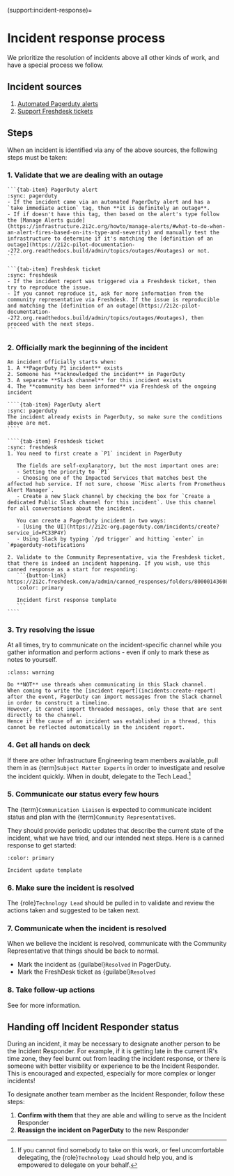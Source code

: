(support:incident-response)=
# Incident response process

We prioritize the resolution of incidents above all other kinds of work, and have a special process we follow.

## Incident sources

1. [Automated Pagerduty alerts](https://infrastructure.2i2c.org/topic/monitoring-alerting/alerting)
2. [Support Freshdesk tickets](support:index)

## Steps
When an incident is identified via any of the above sources, the following steps must be taken:

### 1. Validate that we are dealing with an outage
   ````{tab-set}
   ```{tab-item} PagerDuty alert
   :sync: pagerduty
   - If the incident came via an automated PagerDuty alert and has a `take immediate action` tag, then **it is definitely an outage**.
   - If if doesn't have this tag, then based on the alert's type follow the [Manage Alerts guide](https://infrastructure.2i2c.org/howto/manage-alerts/#what-to-do-when-an-alert-fires-based-on-its-type-and-severity) and manually test the infrastructure to determine if it's matching the [definition of an outage](https://2i2c-pilot-documentation--272.org.readthedocs.build/admin/topics/outages/#outages) or not.
   ```

   ```{tab-item} Freshdesk ticket
   :sync: freshdesk
   - If the incident report was triggered via a Freshdesk ticket, then try to reproduce the issue.
   - If you cannot reproduce it, ask for more information from the community representative via Freshdesk. If the issue is reproducible and matching the [definition of an outage](https://2i2c-pilot-documentation--272.org.readthedocs.build/admin/topics/outages/#outages), then proceed with the next steps.
   ```
   ````

### 2. Officially mark the beginning of the incident
   ```{important}
   An incident officially starts when:
   1. A **PagerDuty P1 incident** exists
   2. Someone has **acknowledged the incident** in PagerDuty
   3. A separate **Slack channel** for this incident exists
   4. The **community has been informed** via Freshdesk of the ongoing incident
   ```

   `````{tab-set}
   ````{tab-item} PagerDuty alert
   :sync: pagerduty
   The incident already exists in PagerDuty, so make sure the conditions above are met.
   ````

   ````{tab-item} Freshdesk ticket
   :sync: freshdesk
   1. You need to first create a `P1` incident in PagerDuty

      The fields are self-explanatory, but the most important ones are:
      - Setting the priority to `P1`
      - Choosing one of the Impacted Services that matches best the affected hub service. If not sure, choose `Misc alerts from Prometheus Alert Manager`.
      - Create a new Slack channel by checking the box for `Create a dedicated Public Slack channel for this incident`. Use this channel for all conversations about the incident.

      You can create a PagerDuty incident in two ways:
      - [Using the UI](https://2i2c-org.pagerduty.com/incidents/create?service_id=PC33P4Y)
      - Using Slack by typing `/pd trigger` and hitting `enter` in `#pagerduty-notifications`

   2. Validate to the Community Representative, via the Freshdesk ticket, that there is indeed an incident happening. If you wish, use this canned response as a start for responding:
      ```{button-link} https://2i2c.freshdesk.com/a/admin/canned_responses/folders/80000143608/responses/80000247490/edit
      :color: primary

      Incident first response template
      ```
   ````
   `````

### 3. Try resolving the issue
   At all times, try to communicate on the incident-specific channel while you gather information and perform actions - even if only to mark these as notes to yourself.

   ```{admonition} Do not use threaded Slack messages
   :class: warning

   Do **NOT** use threads when communicating in this Slack channel.
   When coming to write the [incident report](incidents:create-report) after the event, PagerDuty can import messages from the Slack channel in order to construct a timeline.
   However, it cannot import threaded messages, only those that are sent directly to the channel.
   Hence if the cause of an incident was established in a thread, this cannot be reflected automatically in the incident report.
   ```

### 4. Get all hands on deck
   If there are other Infrastructure Engineering team members available, pull them in as {term}`Subject Matter Experts` in order to investigate and resolve the incident quickly. When in doubt, delegate to the Tech Lead.[^note-on-delegation]

### 5. Communicate our status every few hours
   The {term}`Communication Liaison` is expected to communicate incident status and plan with the {term}`Community Representative`s.

   They should provide periodic updates that describe the current state of the incident, what we have tried, and our intended next steps. Here is a canned response to get started:

   ```{button-link} https://2i2c.freshdesk.com/a/admin/canned_responses/folders/80000143608/responses/80000247492/edit
   :color: primary

   Incident update template
   ```
### 6. Make sure the incident is resolved
   The {role}`Technology Lead` should be pulled in to validate and review the actions taken and suggested to be taken next.

### 7. Communicate when the incident is resolved
   When we believe the incident is resolved, communicate with the Community Representative that things should be back to normal.
   - Mark the incident as {guilabel}`Resolved` in PagerDuty.
   - Mark the FreshDesk ticket as {guilabel}`Resolved`

### 8. Take follow-up actions
   See [](incidents:after) for more information.

[^note-on-delegation]: If you cannot find somebody to take on this work, or feel uncomfortable delegating, the {role}`Technology Lead` should help you, and is empowered to delegate on your behalf.

## Handing off Incident Responder status

During an incident, it may be necessary to designate another person to be the Incident Responder.
For example, if it is getting late in the current IR's time zone, they feel burnt out from leading the incident response, or there is someone with better visibility or experience to be the Incident Responder.
This is encouraged and expected, especially for more complex or longer incidents!

To designate another team member as the Incident Responder, follow these steps:

1. **Confirm with them** that they are able and willing to serve as the Incident Responder
2. **Reassign the incident on PagerDuty** to the new Responder